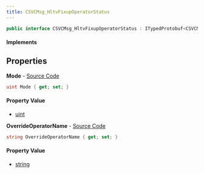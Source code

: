 ```yaml
---
title: CSVCMsg_HltvFixupOperatorStatus
---
```


```csharp
public interface CSVCMsg_HltvFixupOperatorStatus : ITypedProtobuf<CSVCMsg_HltvFixupOperatorStatus>, INativeHandle, INetMessage<CSVCMsg_HltvFixupOperatorStatus>, IDisposable
```

#### Implements

## Properties

**Mode** - [Source Code](https://github.com/swiftly-solution/swiftlys2/blob/main/managed/src/SwiftlyS2.Generated/Protobufs/Interfaces/CSVCMsg_HltvFixupOperatorStatus.cs#L18)

```csharp
uint Mode { get; set; }
```

#### Property Value

- [uint](https://learn.microsoft.com/dotnet/api/system.uint32)

**OverrideOperatorName** - [Source Code](https://github.com/swiftly-solution/swiftlys2/blob/main/managed/src/SwiftlyS2.Generated/Protobufs/Interfaces/CSVCMsg_HltvFixupOperatorStatus.cs#L21)

```csharp
string OverrideOperatorName { get; set; }
```

#### Property Value

- [string](https://learn.microsoft.com/dotnet/api/system.string)

